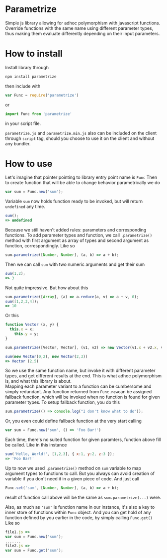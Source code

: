 # Parametrize
Simple js library allowing for adhoc polymorphism with javascript functions.  
Override functions with the same name using different parameter types, thus making them evaluate differently depending on their input parameters.

# How to install
Install library through
```sh
npm install parametrize
```
then include with
```js
var Func = require('parametrize')
```
or
```js
import Func from 'parametrize'
```
in your script file.

```parametrize.js``` and ```parametrize.min.js``` also can be included on the client through ```script``` tag, should you choose to use it on the client and without any bundler. 
# How to use
Let's imagine that pointer pointing to library entry point name is ```Func```
Then to create function that will be able to change behavior parametrically we do
```js
var sum = Func.new('sum');
```
Variable ```sum``` now holds function ready to be invoked, but will return ```undefined``` any time.
```js
sum();
=> undefined
```
Because we still haven't added rules: parameters and corresponding functions.
To add parameter types and function, we call ```.parametrize()``` method with first argument as array of types and second argument as function, correspondingly. Like so
```js
sum.parametrize([Number, Number], (a, b) => a + b);
```
Then we can call ```sum``` with two numeric arguments and get their sum
```js
sum(1,2);
=> 3
```
Not quite impressive.
But how about this
```js
sum.parametrize([Array], (a) => a.reduce(a, v) => a + v, 0);
sum([1,2,3,4]);
=> 10
```
Or this
```js
function Vector (x, y) {
  this.x = x;
    this.y = y;
}

sum.parametrize([Vector, Vector], (v1, v2) => new Vector(v1.x + v2.x, v1.y + v2.y))

sum(new Vector(0,2), new Vector(2,3))
=> Vector (2,5)
```
So we use the same function name, but invoke it with different parameter types, and get different results at the end.
This is what adhoc polymorphism is, and what this library is about.  
Mapping each parameter variant to a function can be cumbersome and simply redundant. Any function returned from ```Func.new```can be assigned fallback function, which will be invoked when no function is found for given parameter types.
To setup fallback function, you do this
```js
sum.parametrize(() => console.log("I don't know what to do"));
```
Or, you even could define fallback function at the very start calling
```js
var sum = Func.new('sum', () => 'Foo Bar!')
```
Each time, there's no suited function for given paramters, function above fill be called. Like in this instance
```js
sum('Hello, World!', [1,2,3], { x:1, y:2, z:3 });
=> 'Foo Bar!'
```

Up to now we used ```.parametrize()``` method on ```sum``` variable to map argument types to functions to call. But you always can avoid creation of variable if you don't need it in a given piece of code. And just call
```js
Func.set('sum', [Number, Number], (a, b) => a + b);
```
result of function call above will be the same as ```sum.parametrize(...)``` were.

Also, as much as ```'sum'``` is function name in our instance, it's also a key to inner store of functions within ```Func``` object. And you can get hold of any function defined by you earlier in the code, by simply calling ```Func.get()```  
Like so
```js
file1.js =>
var sum = Func.new('sum');
.......
file2.js =>
var sum = Func.get('sum');
```

